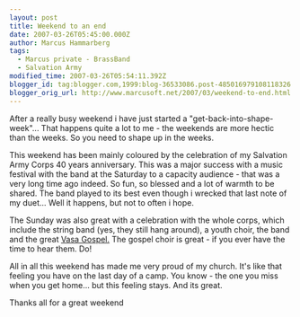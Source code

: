 ```yaml
---
layout: post
title: Weekend to an end
date: 2007-03-26T05:45:00.000Z
author: Marcus Hammarberg
tags:
  - Marcus private - BrassBand
  - Salvation Army
modified_time: 2007-03-26T05:54:11.392Z
blogger_id: tag:blogger.com,1999:blog-36533086.post-485016979108118326
blogger_orig_url: http://www.marcusoft.net/2007/03/weekend-to-end.html
---
```



After a really busy weekend i have just started a
"get-back-into-shape-week"... That happens quite a lot to me - the
weekends are more hectic than the weeks. So you need to shape up in the
weeks.

This weekend has been mainly coloured by the celebration of my Salvation
Army Corps 40 years anniversary. This was a major success with a music
festival with the band at the Saturday to a capacity audience - that was
a very long time ago indeed. So fun, so blessed and a lot of warmth to
be shared. The band played to its best even though i wrecked that last
note of my duet... Well it happens, but not to often i hope.

The Sunday was also great with a celebration with the whole corps, which
include the string band (yes, they still hang around), a youth choir,
the band and the great [Vasa
Gospel.](http://biphome.spray.se/anders.fryk/) The gospel choir is
great - if you ever have the time to hear them. Do!

All in all this weekend has made me very proud of my church. It's like
that feeling you have on the last day of a camp. You know - the one you
miss when you get home... but this feeling stays. And its great.

Thanks all for a great weekend
